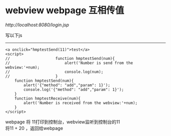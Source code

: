 # webview  webpage 互相传值
*http://localhost:8080/login.jsp*

写以下js

****

    <a onclick="hmptestSend(11)">test</a>
    <script>
    //                    function hmptestSend(num){
    //                        alert('Number is send from the webview:'+num);
    //                        console.log(num);
    //                    }
        function hmptestSend(num){
            alert('{"method": "add","param": 1}');
            console.log('{"method": "add","param": 1}');
        }
        function hmptestReceive(num){
            alert('Number is received from the webview:'+num);
        }
    </script>


webpage 将 11打印到控制台，webview监听到控制台的11   
将11 + 20  ，返回给webpage
